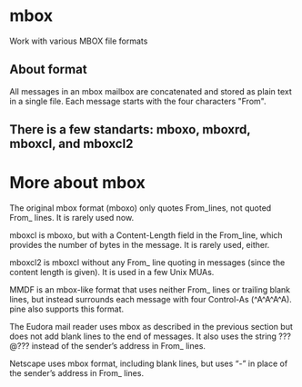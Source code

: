 # mbox
Work with various MBOX file formats

## About format
All messages in an mbox mailbox are concatenated and stored as plain text in a single file. Each message starts with the four characters "From".

## There is a few standarts: mboxo, mboxrd, mboxcl, and mboxcl2




# More about mbox
The original mbox format (mboxo) only quotes From_lines, not quoted From_ lines. It is rarely used now.

mboxcl is mboxo, but with a Content-Length field in the From_line, which provides the number of bytes in the message. It is rarely used, either.

mboxcl2 is mboxcl without any From_ line quoting in messages (since the content length is given). It is used in a few Unix MUAs.

MMDF is an mbox-like format that uses neither From_ lines or trailing blank lines, but instead surrounds each message with four Control-As (^A^A^A^A). pine also supports this format.

The Eudora mail reader uses mbox as described in the previous section but does not add blank lines to the end of messages. It also uses the string ???@??? instead of the sender’s address in From_ lines.

Netscape uses mbox format, including blank lines, but uses “-” in place of the sender’s address in From_ lines.

